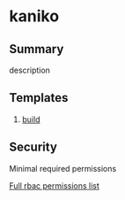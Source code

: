 # kaniko

## Summary

description

## Templates

1. [build](./docs/build.md) 

## Security

Minimal required permissions

[Full rbac permissions list](./rbac.yaml)
